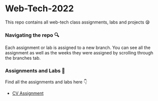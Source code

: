 # Web-Tech-2022
This repo contains all web-tech class assignments, labs and projects 😪

###  Navigating the repo 🔍
Each assignment or lab is assigned to a new branch. You can see all the assignment as well as the weeks they were assigned by scrolling through the branches tab.

### Assignments and Labs 📖
Find all the assignments and labs here 👇
- [CV Assignment](https://github.com/WahabDev12/web-tech-2022/tree/CV_Assignment_WK1)
   


